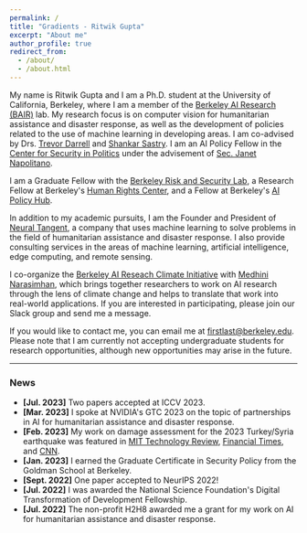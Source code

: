```yaml
---
permalink: /
title: "Gradients - Ritwik Gupta"
excerpt: "About me"
author_profile: true
redirect_from:
  - /about/
  - /about.html
---
```


My name is Ritwik Gupta and I am a Ph.D. student at the University of California, Berkeley, where I am a member of the [Berkeley AI Research (BAIR)](https://bair.berkeley.edu/) lab. My research focus is on computer vision for humanitarian assistance and disaster response, as well as the development of policies related to the use of machine learning in developing areas. I am co-advised by Drs. [Trevor Darrell](https://people.eecs.berkeley.edu/~trevor/) and [Shankar Sastry](https://www2.eecs.berkeley.edu/Faculty/Homepages/sastry.html). I am an AI Policy Fellow in the [Center for Security in Politics](https://csp.berkeley.edu/) under the advisement of [Sec. Janet Napolitano](https://en.wikipedia.org/wiki/Janet_Napolitano).

I am a Graduate Fellow with the [Berkeley Risk and Security Lab](https://brsl.berkeley.edu/), a Research Fellow at Berkeley's [Human Rights Center](https://humanrights.berkeley.edu/home), and a Fellow at Berkeley's [AI Policy Hub](https://cltc.berkeley.edu/program/ai-policy-hub/).

In addition to my academic pursuits, I am the Founder and President of [Neural Tangent](https://neuraltangent.com/), a company that uses machine learning to solve problems in the field of humanitarian assistance and disaster response. I also provide consulting services in the areas of machine learning, artificial intelligence, edge computing, and remote sensing.

I co-organize the [Berkeley AI Reseach Climate Initiative](https://ai-climate.berkeley.edu/) with [Medhini Narasimhan](https://medhini.github.io/), which brings together researchers to work on AI research through the lens of climate change and helps to translate that work into real-world applications. If you are interested in participating, please join our Slack group and send me a message.

If you would like to contact me, you can email me at firstlast@berkeley.edu. Please note that I am currently not accepting undergraduate students for research opportunities, although new opportunities may arise in the future.

---

### News

- **[Jul. 2023]** Two papers accepted at ICCV 2023.
- **[Mar. 2023]** I spoke at NVIDIA's GTC 2023 on the topic of partnerships in AI for humanitarian assistance and disaster response.
- **[Feb. 2023]** My work on damage assessment for the 2023 Turkey/Syria earthquake was featured in [MIT Technology Review](https://www.technologyreview.com/2023/02/20/1068824/ai-actually-helpful-disaster-response-turkey-syria-earthquake/), [Financial Times](https://ig.ft.com/turkey-earthquake-apartment-collapse/), and [CNN](https://twitter.com/jchatterleyCNN/status/1630949841537839112).
- **[Jan. 2023]** I earned the Graduate Certificate in Security Policy from the Goldman School at Berkeley.
- **[Sept. 2022]** One paper accepted to NeurIPS 2022!
- **[Jul. 2022]** I was awarded the National Science Foundation's Digital Transformation of Development Fellowship.
- **[Jul. 2022]** The non-profit H2H8 awarded me a grant for my work on AI for humanitarian assistance and disaster response.
